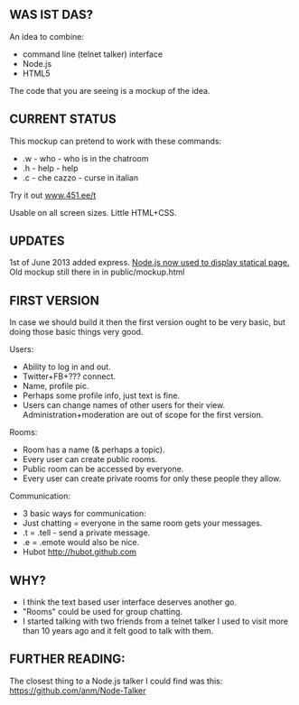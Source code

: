 WAS IST DAS?
-------------

An idea to combine:
+ command line (telnet talker) interface
+ Node.js
+ HTML5

The code that you are seeing is a mockup of the idea.

CURRENT STATUS
-------------

This mockup can pretend to work with these commands:
+ .w - who - who is in the chatroom
+ .h - help - help
+ .c - che cazzo - curse in italian

Try it out www.451.ee/t

Usable on all screen sizes.
Little HTML+CSS.

UPDATES
--------

1st of June 2013 
added express. 
<a href="http://jsx.ms/wp-content/uploads/2013/01/its-something.jpg">Node.js now used to display statical page.</a>
Old mockup still there in in public/mockup.html


FIRST VERSION
-------------

In case we should build it then the first version ought to be very basic, 
but doing those basic things very good.

Users:
+ Ability to log in and out. 
+ Twitter+FB+??? connect.
+ Name, profile pic. 
+ Perhaps some profile info, just text is fine.
+ Users can change names of other users for their view.
Administration+moderation are out of scope for the first version.

Rooms:
+ Room has a name (& perhaps a topic).
+ Every user can create public rooms.
+ Public room can be accessed by everyone. 
+ Every user can create private rooms for only these people they allow.

Communication: 
+ 3 basic ways for communication:
+ Just chatting = everyone in the same room gets your messages.
+ .t = .tell <user> <message> - send a private message.
+ .e = .emote would also be nice.
+ Hubot http://hubot.github.com

WHY? 
----
+ I think the text based user interface deserves another go.
+ "Rooms" could be used for group chatting.
+ I started talking with two friends from a telnet talker I used to visit more than 10 years ago and it felt good to talk with them.

FURTHER READING:
--------------
The closest thing to a Node.js talker I could find was this: 
https://github.com/anm/Node-Talker
